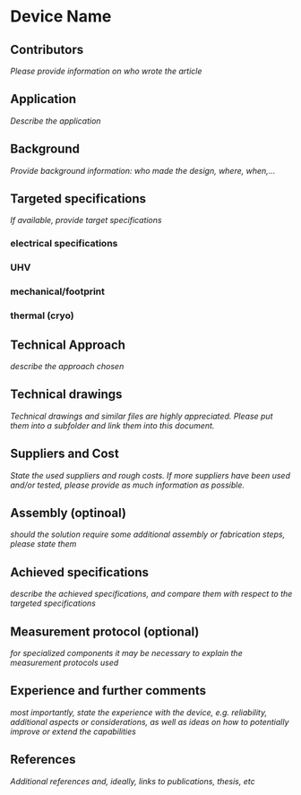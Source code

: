 # Device Name

## Contributors

*Please provide information on who wrote the article*

## Application

*Describe the application*

## Background

*Provide background information: who made the design, where, when,...*

## Targeted specifications

*If available, provide target specifications*
### electrical specifications
### UHV
### mechanical/footprint
### thermal (cryo)

## Technical Approach

*describe the approach chosen*

## Technical drawings

*Technical drawings and similar files are highly appreciated. Please put them into a subfolder and link them into this document.*

## Suppliers and Cost

*State the used suppliers and rough costs. If more suppliers have been used and/or tested, please provide as much information as possible.*

## Assembly (optinoal)

*should the solution require some additional assembly or fabrication steps, please state them*

## Achieved specifications

*describe the achieved specifications, and compare them with respect to the targeted specifications*

## Measurement protocol (optional)

*for specialized components it may be necessary to explain the measurement protocols used*

## Experience and further comments

*most importantly, state the experience with the device, e.g. reliability, additional aspects or considerations, as well as ideas on how to potentially improve or extend the capabilities*

## References

*Additional references and, ideally, links to publications, thesis, etc*
